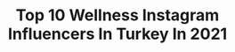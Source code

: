 ---
title: Top 10 Wellness Instagram Influencers In Turkey In 2021
description: >-
  Find top wellness Instagram influencers in Turkey in 2021. Most popular hashtags: #wellness #sa #healthylifestyle.
platform: Instagram
hits: 27
text_top: Discover the most popular Instagram profiles on inBeat.
text_bottom: Our platform aggregates 27 Instagram influencers like this in Turkey for you to contact.
profiles:
  - username: "duygucirakfitpilates"
    fullname: >-
      DUYGU ÇIRAK
    bio: >-
      PILATES TRAINER FITNESS PERSONAL TRAINER TURKEY BIKINI FITNESS CHAMPIONSHIP 🏆🏅 NATIONAL ATHLETE 🏅 WELLNESS COACH FITNESS MODELING
    location: "Turkey"
    followers: 124831
    engagement: 201
    commentsToLikes: 0.016619
    id: ckapbsto317pv0i788jxngket
    verified: false
    hashtags: ""
  - username: "black_pantheres"
    fullname: >-
      N O U N E T T A
    bio: >-
      Digital journey of family, fashion, style, beauty and wellness 🇫🇷🇨🇩
    location: "Turkey"
    followers: 118744
    engagement: 204
    commentsToLikes: 0.016679
    id: ck6ugwohm5m9h0j71hw0s3m0j
    verified: false
    hashtags: "#fashionweek, #model, #stayhome, #fashionshow"
  - username: "ebrarozllpkoca"
    fullname: >-
      ZiN™𝔼𝕓𝕣𝕒𝕣 𝕄𝕦𝕤𝕥𝕒𝕗𝕒 𝕂𝕠𝕔𝕒
    bio: >-
      @mstfakoca_ 21.06💍 Ö.H.Ü BESYO 🎓 Zumba Instructor ZIN™ 💃🏻 Pilates Instructor 🤸🏻‍♀️ Wellness Instructor🏋🏻‍♀️ Beden Eğt Öğrt 🎖 Badminton Coach🏸
    location: "Turkey"
    followers: 4817
    engagement: 1323
    commentsToLikes: 0.021387
    id: ck8tdn2d0400n0j78jkzqepkk
    verified: false
    hashtags: "#anneyim, #tbt, #instagood, #manzararesimleri"
  - username: "wellnesscoach_zefrayigit58"
    fullname: >-
      𝓦𝓸𝓻𝓵𝓭𝓣𝓮𝓪𝓶 𝓩𝓮𝓯𝓻𝓪 🥰 𝓘𝓼𝓶𝓪𝓲𝓵 𝓒𝓲𝓽𝓪
    bio: >-
      Hiç bir his kendinizi fit hissetmeniz kadar Güzel değildir... ürün odaklı değil sonuç odaklı çalışıyoruz 💚Worms💚 Selbstândiges Herbalife Mitglied💚
    location: "Turkey"
    followers: 32581
    engagement: 209
    commentsToLikes: 0.065258
    id: ckf5vwsxfq5sc0j23jlyemas5
    verified: false
    hashtags: "#herbalifedeutschland, #istanbul, #tiktok, #polatl"
  - username: "gizemozdilli"
    fullname: >-
      Gizem Özdilli
    bio: >-
      Digital pr @umutakyuzzz ( draw-b medya) 📕AlfaKitap❤#Gizeminmutfakaşkı #Aşkınlezzeti @alfakitap
    location: "Turkey"
    followers: 152096
    engagement: 225
    commentsToLikes: 0.091027
    id: ck0vvmm8upsiz0i19rxixxdt1
    verified: true
    hashtags: "#bak, #karde, #medical, #day"
  - username: "neslisahduzyatan"
    fullname: >-
      Neslisah Alkoclar
    bio: >-
      @beyzisah info@alphafilmpro.com
    location: "Turkey"
    followers: 554563
    engagement: 649
    commentsToLikes: 0.010701
    id: ck1365vek4w9n0i19lhvd8oae
    verified: true
    hashtags: "#vitd, #wellness, #memekanserifark, #healthyskin"
  - username: "profdrismettamer"
    fullname: >-
      İsmet Tamer
    bio: >-
      İstinye Üniversitesi Tıp Fakültesi Liv Hospital afs’86 Cerrahpaşa’92 #sağlıklıyaşam #sağlıklıbeslenme #estetik#bütünselsağlık#antiaging#sporcusağlığı
    location: "Turkey"
    followers: 20034
    engagement: 449
    commentsToLikes: 0.031425
    id: ck8td1yma1iwa0j780nm7j63d
    verified: false
    hashtags: "#nutrition, #diyet, #hipertansiyon, #doktorlar"
  - username: "draytackaradag"
    fullname: >-
      Aytac Karadag
    bio: >-
      Fonksiyonel Tıp, Bütüncül Tıp, İç Hastalıkları (Dahiliye) Uzmanı ONLİNE RANDEVU / DANIŞMANLIK HİZMETİ *05529505151*@officialnurullahgunes *
    location: "Turkey"
    followers: 31088
    engagement: 506
    commentsToLikes: 0.074444
    id: ck15s8k1abrqw0i19xza1ewkl
    verified: false
    hashtags: "#draytackaradag, #detoks, #detox, #corona"
  - username: "drgurkankubilay"
    fullname: >-
      Dr Gürkan Kubilay
    bio: >-
      İç Hast. Uzm. KızBabası❤️ 👍Obezite Tedavisi 👍İnsülin Bıraktırma(T2DM) 👍Probiyotik Beslenme 👍Yedire Yedire Zayıflatma ☎️02167090708☎️02125566071
    location: "Turkey"
    followers: 109493
    engagement: 231
    commentsToLikes: 0.049718
    id: ck8sx70szgd8g0j782rpbnoym
    verified: false
    hashtags: "#ins, #onlinediet, #wellness, #gurkankubilay"
  - username: "prof.dr.osmanmuftuoglu"
    fullname: >-
      Prof.Dr.Osman Müftüoğlu
    bio: >-
      İç Hastalıkları Uzmanı Yaşasın Hayat Kliniği ☎️ 0212 230 74 00
    location: "Turkey"
    followers: 1009622
    engagement: 147
    commentsToLikes: 0.023264
    id: ck5q9y5zodlr20i11vk7e2in9
    verified: true
    hashtags: ""
---